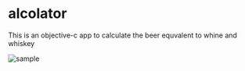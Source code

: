 # alcolator

This is an objective-c app to calculate the beer equvalent to whine and whiskey

![sample](https://www.dropbox.com/s/hmwbira5j8gjxn1/Screenshot%202015-07-04%2001.06.58.png?dl=0)



